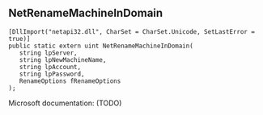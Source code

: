## NetRenameMachineInDomain

```
[DllImport("netapi32.dll", CharSet = CharSet.Unicode, SetLastError = true)]
public static extern uint NetRenameMachineInDomain(
   string lpServer,
   string lpNewMachineName,
   string lpAccount,
   string lpPassword,
   RenameOptions fRenameOptions
);
```

Microsoft documentation: (TODO)
